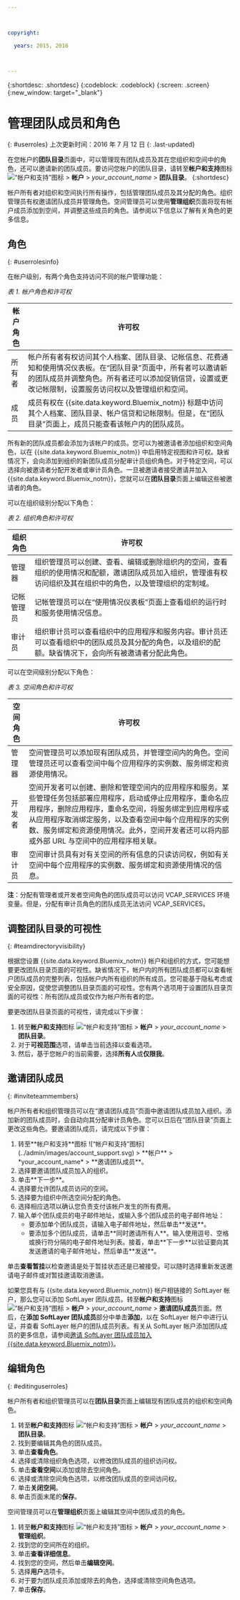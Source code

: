 ```yaml
---



copyright:

  years: 2015, 2016



---
```


{:shortdesc: .shortdesc}
{:codeblock: .codeblock}
{:screen: .screen}
{:new_window: target="_blank"}

# 管理团队成员和角色
{: #userroles}
上次更新时间：2016 年 7 月 12 日
{: .last-updated}

在您帐户的**团队目录**页面中，可以管理现有团队成员及其在您组织和空间中的角色，还可以邀请新的团队成员。要访问您帐户的团队目录，请转至**帐户和支持**图标 ![“帐户和支持”图标](../admin/images/account_support.svg) &gt; **帐户** &gt; *your_account_name* &gt; **团队目录**。
{:shortdesc}

帐户所有者对组织和空间执行所有操作，包括管理团队成员及其分配的角色。组织管理员有权邀请团队成员并管理角色。空间管理员可以使用**管理组织**页面将现有帐户成员添加到空间，并调整这些成员的角色。请参阅以下信息以了解有关角色的更多信息。

## 角色
{: #userrolesinfo}

在帐户级别，有两个角色支持访问不同的帐户管理功能：

*表 1. 帐户角色和许可权*

| 帐户角色 | 许可权 |    
|----------------|---------|
|所有者 | 帐户所有者有权访问其个人档案、团队目录、记帐信息、花费通知和使用情况仪表板。在“团队目录”页面中，所有者可以邀请新的团队成员并调整角色。所有者还可以添加促销信贷，设置或更改记帐限制，设置服务访问权以及管理组织和空间。 |
|成员 | 成员有权在 {{site.data.keyword.Bluemix_notm}} 标题中访问其个人档案、团队目录、帐户信贷和记帐限制。但是，在“团队目录”页面上，成员只能查看该帐户内的团队成员。 |

 所有新的团队成员都会添加为该帐户的成员。您可以为被邀请者添加组织和空间角色，以在 {{site.data.keyword.Bluemix_notm}} 中启用特定视图和许可权。缺省情况下，会向添加到组织的新团队成员分配审计员组织角色。对于特定空间，可以选择向被邀请者分配开发者或审计员角色。一旦被邀请者接受邀请并加入 {{site.data.keyword.Bluemix_notm}}，您就可以在**团队目录**页面上编辑这些被邀请者的角色。

可以在组织级别分配以下角色：

*表 2. 组织角色和许可权*

| 组织角色 | 许可权 |    
|-------------------|-------------|
|管理器 | 组织管理员可以创建、查看、编辑或删除组织内的空间，查看组织的使用情况和配额，邀请团队成员加入组织，管理谁有权访问组织及其在组织中的角色，以及管理组织的定制域。 |
|记帐管理员 | 记帐管理员可以在“使用情况仪表板”页面上查看组织的运行时和服务使用情况信息。  |
|审计员 | 组织审计员可以查看组织中的应用程序和服务内容。审计员还可以查看组织中的团队成员及其分配的角色，以及组织的配额。缺省情况下，会向所有被邀请者分配此角色。|

可以在空间级别分配以下角色：

*表 3. 空间角色和许可权*

| 空间角色 | 许可权 |    
|------------|-------------|
|管理器 | 空间管理员可以添加现有团队成员，并管理空间内的角色。空间管理员还可以查看空间中每个应用程序的实例数、服务绑定和资源使用情况。 |
|开发者 | 空间开发者可以创建、删除和管理空间内的应用程序和服务。某些管理任务包括部署应用程序，启动或停止应用程序，重命名应用程序，删除应用程序，重命名空间，将服务绑定到应用程序或从应用程序取消绑定服务，以及查看空间中每个应用程序的实例数、服务绑定和资源使用情况。此外，空间开发者还可以将内部或外部 URL 与空间中的应用程序相关联。   |
|审计员 | 空间审计员具有对有关空间的所有信息的只读访问权，例如有关空间中每个应用程序的实例数、服务绑定和资源使用情况的信息。 |

**注**：分配有管理者或开发者空间角色的团队成员可以访问 VCAP_SERVICES 环境变量。但是，分配有审计员角色的团队成员无法访问 VCAP_SERVICES。

## 调整团队目录的可视性
{: #teamdirectoryvisibility}

根据您设置 {{site.data.keyword.Bluemix_notm}} 帐户和组织的方式，您可能想要更改团队目录页面的可视性。缺省情况下，帐户内的所有团队成员都可以查看帐户团队成员的完整列表，包括帐户内所有组织的所有成员。您可能基于隐私考虑或安全原因，促使您调整团队目录页面的可视性。您有两个选项用于设置团队目录页面的可视性：所有团队成员或仅作为帐户所有者的您。

要更改团队目录页面的可视性，请完成以下步骤：

1. 转至**帐户和支持**图标 ![“帐户和支持”图标](../admin/images/account_support.svg) &gt; **帐户** &gt; *your_account_name* &gt; **团队目录**。 
2. 对于**可视范围**选项，请单击当前选择以查看选项。
3. 然后，基于您帐户的当前需要，选择**所有人**或**仅限我**。

## 邀请团队成员
{: #inviteteammembers}

帐户所有者和组织管理员可以在“邀请团队成员”页面中邀请团队成员加入组织。添加新的团队成员时，会自动向其分配审计员角色。您可以日后在“团队目录”页面上更改这些角色。要邀请团队成员，请完成以下步骤：

<ol>
<li>转至**帐户和支持**图标 ![“帐户和支持”图标](../admin/images/account_support.svg) &gt; **帐户** &gt; *your_account_name* &gt; **邀请团队成员**。</li>
<li>选择要邀请团队成员加入的组织。</li>
<li>单击**下一步**。</li>
<li>选择要允许团队成员访问的空间。</li>
<li>选择要为组织中所选空间分配的角色。</li>
<li>选择相应选项以确认您负责支付该帐户发生的所有费用。</li>
<li>输入单个团队成员的电子邮件地址，或输入多个团队成员的电子邮件地址：
<ul>
<li>要添加单个团队成员，请输入电子邮件地址，然后单击**发送**。</li>
<li>要添加多个团队成员，请单击**同时邀请所有人**。输入使用逗号、空格或换行符分隔的电子邮件地址列表。接着，单击**下一步**以验证要向其发送邀请的电子邮件地址，然后单击**发送**。</li>
</ul>
</li>
</ol>

单击**查看暂挂**以检查邀请是处于暂挂状态还是已被接受。可以随时选择重新发送邀请电子邮件或对暂挂邀请取消邀请。

如果您具有与 {{site.data.keyword.Bluemix_notm}} 帐户相链接的 SoftLayer 帐户，那么您可以添加 SoftLayer 团队成员。转至**帐户和支持**图标 ![“帐户和支持”图标](../admin/images/account_support.svg) &gt; **帐户** &gt; *your_account_name* &gt; **邀请团队成员**页面。然后，在**添加 SoftLayer 团队成员**部分中单击**添加**，以在 SoftLayer 帐户中进行认证，并查看 SoftLayer 帐户的团队成员列表。有关从 SoftLayer 帐户添加团队成员的更多信息，请参阅[邀请 SoftLayer 团队成员加入 {{site.data.keyword.Bluemix_notm}}](../admin/softlayerlink.html#invite_users)。

## 编辑角色
{: #editinguserroles}

帐户所有者和组织管理员可以在**团队目录**页面上编辑现有团队成员的组织和空间角色。 

1. 转至**帐户和支持**图标 ![“帐户和支持”图标](../admin/images/account_support.svg) &gt; **帐户** &gt; *your_account_name* &gt; **团队目录**。
2. 找到要编辑其角色的团队成员。
3. 单击**查看角色**。
4. 选择或清除组织角色选项，以修改团队成员的组织访问权。
5. 单击**查看空间**以添加或除去空间角色。
6. 选择或清除空间角色选项，以修改团队成员的空间访问权。
7. 单击**关闭空间**。
8. 单击页面末尾的**保存**。

空间管理员可以在**管理组织**页面上编辑其空间中团队成员的角色。

1. 转至**帐户和支持**图标 ![“帐户和支持”图标](../admin/images/account_support.svg) &gt; **帐户** &gt; *your_account_name* &gt; **管理组织**。
2. 找到您的空间所在的组织。
3. 单击**查看详细信息**。
4. 找到您的空间，然后单击**编辑空间**。
5. 选择**用户**选项卡。
6. 对于要为团队成员添加或除去的角色，选择或清除空间角色选项。
7. 单击**保存**。
